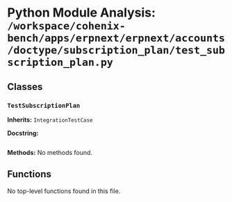# Python Module Analysis: `/workspace/cohenix-bench/apps/erpnext/erpnext/accounts/doctype/subscription_plan/test_subscription_plan.py`

## Classes

### `TestSubscriptionPlan`
**Inherits:** `IntegrationTestCase`


**Docstring:**
```

```

**Methods:**
No methods found.




## Functions

No top-level functions found in this file.
